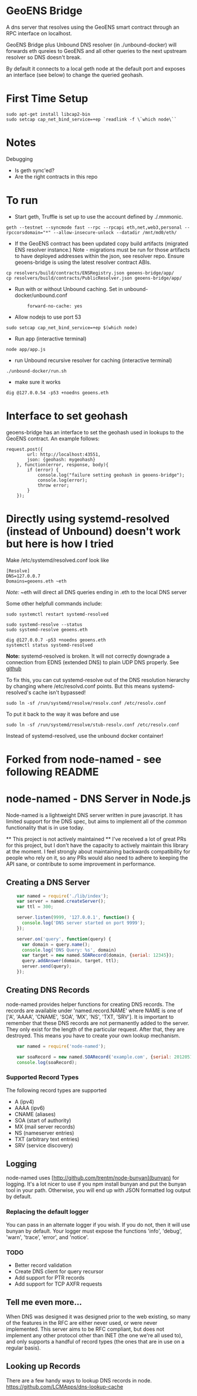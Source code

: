 # GeoENS Bridge
A dns server that resolves using the GeoENS smart contract through an RPC interface on localhost.

GeoENS Bridge plus Unbound DNS resolver (in ./unbound-docker) will forwards eth qureies to
GeoENS and all other queries to the next upstream resolver so DNS doesn't break.

By default it connects to a local geth node at the default port and exposes an interface (see below)
to change the queried geohash.

# First Time Setup
```
sudo apt-get install libcap2-bin
sudo setcap cap_net_bind_service=+ep `readlink -f \`which node\``
```

# Notes
Debugging
- Is geth sync'ed?
- Are the right contracts in this repo

# To run
- Start geth, Truffle is set up to use the account defined by ./.mnmonic.
```
geth --testnet --syncmode fast --rpc --rpcapi eth,net,web3,personal --rpccorsdomain="*" --allow-insecure-unlock --datadir /mnt/md0/eth/
```

- If the GeoENS contract has been updated copy build artifacts (migrated ENS resolver instance.) Note - migrations must be run for those artifacts to have deployed addresses within the json, see resolver repo. Ensure geoens-bridge is using the latest resolver contract ABIs.
```
cp resolvers/build/contracts/ENSRegistry.json geoens-bridge/app/
cp resolvers/build/contracts/PublicResolver.json geoens-bridge/app/
```

- Run with or without Unbound caching. Set in unbound-docker/unbound.conf
```
        forward-no-cache: yes
```

- Allow nodejs to use port 53
```
sudo setcap cap_net_bind_service=+ep $(which node)
```

- Run app (interactive terminal)
```
node app/app.js
```

- run Unbound recursive resolver for caching (interactive terminal)
```
./unbound-docker/run.sh
```

- make sure it works
```
dig @127.0.0.54 -p53 +noedns geoens.eth
```



# Interface to set geohash

geoens-bridge has an interface to set the geohash used in lookups to the GeoENS contract.
An example follows:
```
request.post({
        url: http://localhost:43551,
        json: {geohash: mygeohash}
    }, function(error, response, body){
        if (error) {
            console.log("failure setting geohash in geoens-bridge");
            console.log(error);
            throw error;
        }
    });
```





# Directly using systemd-resolved (instead of Unbound) doesn't work but here is how I tried

Make /etc/systemd/resolved.conf look like
```
[Resolve]
DNS=127.0.0.7
Domains=geoens.eth ~eth
```

_Note:_ ~eth will direct all DNS queries ending in .eth to the local DNS server

Some other helpfull commands include:
```
sudo systemctl restart systemd-resolved

sudo systemd-resolve --status
sudo systemd-resolve geoens.eth

dig @127.0.0.7 -p53 +noedns geoens.eth
systemctl status systemd-resolved
```

__Note:__ systemd-resolved is broken. It will not
correctly downgrade a connection from EDNS (extended DNS)
to plain UDP DNS properly.
See [github](https://github.com/systemd/systemd/issues/12841)

To fix this, you can cut systemd-resolve out of the DNS
resolution hierarchy by changing where /etc/resolvd.conf points.
But this means systemd-resolved's cache isn't bypassed!
```
sudo ln -sf /run/systemd/resolve/resolv.conf /etc/resolv.conf
```

To put it back to the way it was before and use
```
sudo ln -sf /run/systemd/resolve/stub-resolv.conf /etc/resolv.conf
```

Instead of systemd-resolved, use the unbound docker container!









# Forked from node-named - see following README

# node-named - DNS Server in Node.js

Node-named is a lightweight DNS server written in pure javascript. It has
limited support for the DNS spec, but aims to implement all of the *common*
functionality that is in use today.

** This project is not actively maintained **
I've received a lot of great PRs for this project, but I don't have the capacity to actively maintain this library at the moment. I feel strongly about maintaining backwards compatibility for people who rely on it, so any PRs would also need to adhere to keeping the API sane, or contribute to some improvement in performance.



## Creating a DNS Server
```javascript
    var named = require('./lib/index');
    var server = named.createServer();
    var ttl = 300;

    server.listen(9999, '127.0.0.1', function() {
      console.log('DNS server started on port 9999');
    });

    server.on('query', function(query) {
      var domain = query.name();
      console.log('DNS Query: %s', domain)
      var target = new named.SOARecord(domain, {serial: 12345});
      query.addAnswer(domain, target, ttl);
      server.send(query);
    });
```
## Creating DNS Records

node-named provides helper functions for creating DNS records.
The records are available under 'named.record.NAME' where NAME is one
of ['A', 'AAAA', 'CNAME', 'SOA', 'MX', 'NS', 'TXT, 'SRV']. It is important to
remember that these DNS records are not permanently added to the server.
They only exist for the length of the particular request. After that, they are
destroyed. This means you have to create your own lookup mechanism.
```javascript
    var named = require('node-named');

    var soaRecord = new named.SOARecord('example.com', {serial: 201205150000});
    console.log(soaRecord);
```
### Supported Record Types

The following record types are supported

 * A (ipv4)
 * AAAA (ipv6)
 * CNAME (aliases)
 * SOA (start of authority)
 * MX (mail server records)
 * NS (nameserver entries)
 * TXT (arbitrary text entries)
 * SRV (service discovery)

## Logging

node-named uses [http://github.com/trentm/node-bunyan](bunyan) for logging.
It's a lot nicer to use if you npm install bunyan and put the bunyan tool in
your path. Otherwise, you will end up with JSON formatted log output by default.

### Replacing the default logger

You can pass in an alternate logger if you wish. If you do not, then it will use
bunyan by default. Your logger must expose the functions 'info', 'debug',
'warn', 'trace', 'error', and 'notice'.

### TODO

 * Better record validation
 * Create DNS client for query recursor
 * Add support for PTR records
 * Add support for TCP AXFR requests

## Tell me even more...

When DNS was designed it was designed prior
to the web existing, so many of the features in the RFC are either never used,
or were never implemented. This server aims to be RFC compliant, but does not
implement any other protocol other than INET (the one we're all used to), and
only supports a handful of record types (the ones that are in use on a regular
basis).

## Looking up Records

There are a few handy ways to lookup DNS records in node.
https://github.com/LCMApps/dns-lookup-cache
